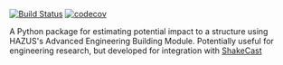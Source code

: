 [![Build Status](https://travis-ci.org/usgs/shakecast-aebm.svg?branch=master)](https://travis-ci.org/usgs/shakecast-aebm)
[![codecov](https://codecov.io/gh/usgs/shakecast-aebm/branch/master/graph/badge.svg)](https://codecov.io/gh/usgs/shakecast-aebm) 

A Python package for estimating potential impact to a structure using HAZUS's Advanced Engineering Building Module. Potentially useful for engineering research, but developed for integration with [ShakeCast](www.github.com/usgs/shakecast)
